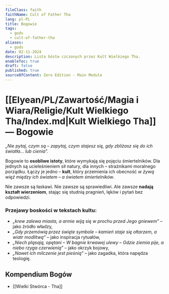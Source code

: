 ```yaml
---
fileClass: faith
faithName: Cult of Father Tha
lang: pl-PL
title: Bogowie
tags:
  - gods
  - cult-of-father-tha
aliases:
  - gods
date: 02-11-2024
description: Lista bóstw czczonych przez Kult Wielkiego Tha.
enableToc: true
draft: false
published: true
sourceOfContent: Zero Edition - Main Module
---
```

# [[Elyean/PL/Zawartość/Magia i Wiara/Religie/Kult Wielkiego Tha/Index.md|Kult Wielkiego Tha]] — Bogowie

*„Nie pytaj, czym są – zapytaj, czym stajesz się, gdy zbliżasz się do ich światła… lub cienia”.*

Bogowie to **osobliwe istoty**, które wymykają się pojęciu śmiertelników.
Dla jednych są ucieleśnieniem sił natury, dla innych – strażnikami moralnego porządku. 
Łączy je jedno – **kult**, który przemienia ich obecność *w żywą więź między ich światem – a światem śmiertelników*.  

Nie zawsze są łaskawi. Nie zawsze są sprawiedliwi. Ale zawsze **nadają kształt wierzeniom**, stając się studnią pragnień, lęków i pytań bez odpowiedzi.

### **Przejawy boskości w tekstach kultu**:

- *„krew zalewa miasta, a armie wiją się w prochu przed Jego gniewem”* – jako źródło władzy,
- *„Gdy przemówią przez święte symbole – kamień staje się ołtarzem, a wiatr modlitwą”* – jako inspiracja rytuałów,
- *„Niech pląsają, opętani – W bagnie krwawej ulewy –  Gdzie ziemia pije, a niebo rzyga czerwienią”* – jako okrzyk bojowy,
- *„Nawet ich milczenie jest pieśnią”* – jako zagadka, która napędza teologię.



## Kompendium Bogów

- [[Wielki Stwórca - Tha]]